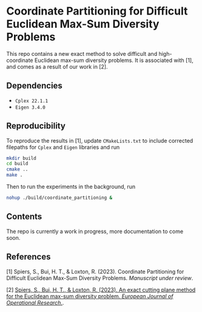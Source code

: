 # Coordinate Partitioning for Difficult Euclidean Max-Sum Diversity Problems

This repo contains a new exact method to solve difficult and high-coordinate Euclidean max-sum diversity problems.
It is associated with [1], and comes as a result of our work in [2].

## Dependencies

* `Cplex 22.1.1`
* `Eigen 3.4.0`

## Reproducibility

To reproduce the results in [1], update `CMakeLists.txt` to include corrected filepaths for `Cplex` and `Eigen` libraries and run

```bash
mkdir build
cd build
cmake ..
make .
```

Then to run the experiments in the background, run

```bash
nohup ./build/coordinate_partitioning &
```

## Contents

The repo is currently a work in progress, more documentation to come soon.

## References

[1] Spiers, S., Bui, H. T., & Loxton, R. (2023). Coordinate Partitioning for Difficult Euclidean Max-Sum Diversity Problems. *Manuscript under review*.

[2] [Spiers, S., Bui, H. T., & Loxton, R. (2023). An exact cutting plane method for the Euclidean max-sum diversity problem. *European Journal of Operational Research*.](https://www.sciencedirect.com/science/article/pii/S037722172300379X).
